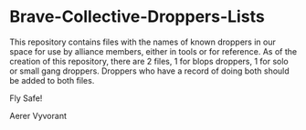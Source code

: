 # Brave-Collective-Droppers-Lists

This repository contains files with the names of known droppers in our space for use by alliance members, either in tools or for reference.
As of the creation of this repository, there are 2 files, 1 for blops droppers, 1 for solo or small gang droppers.
Droppers who have a record of doing both should be added to both files.

Fly Safe!

Aerer Vyvorant
 
